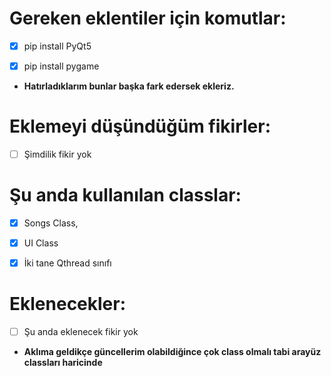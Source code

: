 # Gereken eklentiler için komutlar:

- [x] pip install PyQt5
- [x] pip install pygame


- <b>Hatırladıklarım bunlar başka fark edersek ekleriz.</b>





# Eklemeyi düşündüğüm fikirler:

- [ ] Şimdilik fikir yok



# Şu anda kullanılan classlar:
- [x] Songs Class,
- [x] UI Class
- [x] İki tane Qthread sınıfı



# Eklenecekler:
- [ ] Şu anda eklenecek fikir yok

- <b>Aklıma geldikçe güncellerim olabildiğince çok class olmalı tabi arayüz classları haricinde</b>
